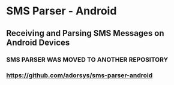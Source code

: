 # SMS Parser - Android

## Receiving and Parsing SMS Messages on Android Devices

### SMS PARSER WAS MOVED TO ANOTHER REPOSITORY
### https://github.com/adorsys/sms-parser-android